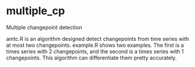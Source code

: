 # multiple_cp
Multiple changepoint detection

amtc.R is an algorithm designed detect changepoints from time series with at most two changepoints. 
example.R shows two examples. The first is a times series with 2 changepoints, and the second is a times series with 1 changepoints. This algorithm can differentiate them pretty accurately. 
